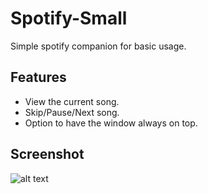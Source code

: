# Spotify-Small
Simple spotify companion for basic usage.

## Features
- View the current song.
- Skip/Pause/Next song.
- Option to have the window always on top.

## Screenshot
![alt text](https://cloud.githubusercontent.com/assets/23485653/21867472/9731df0c-d84e-11e6-8303-0736393e5fb5.png "Screenshot!")
